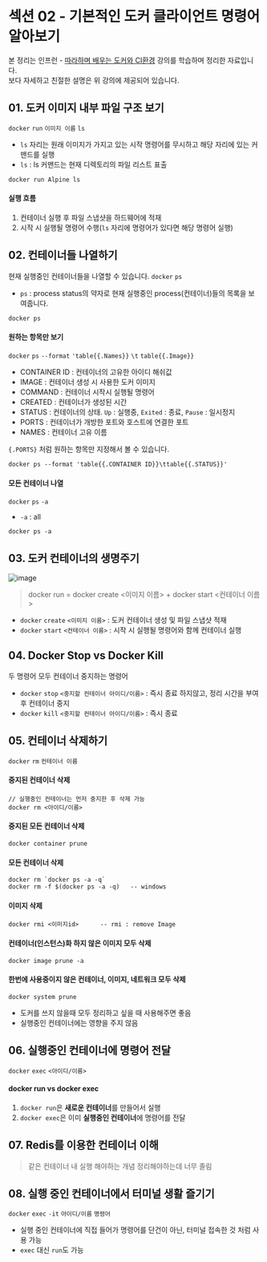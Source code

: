 # 섹션 02 - 기본적인 도커 클라이언트 명령어 알아보기
본 정리는 인프런 - [따라하며 배우는 도커와 CI환경](https://www.inflearn.com/course/%EB%94%B0%EB%9D%BC%ED%95%98%EB%A9%B0-%EB%B0%B0%EC%9A%B0%EB%8A%94-%EB%8F%84%EC%BB%A4-ci/dashboard) 강의를 학습하며 정리한 자료입니다.  
보다 자세하고 친절한 설명은 위 강의에 제공되어 있습니다.

## 01. 도커 이미지 내부 파일 구조 보기
`docker` `run` `이미지 이름` `ls`
- `ls` 자리는 원래 이미지가 가지고 있는 시작 명령어를 무시하고 해당 자리에 있는 커맨드를 실행
- `ls` : ls 커맨드는 현재 디렉토리의 파일 리스트 표출
```
docker run Alpine ls
```
#### 실행 흐름
1. 컨테이너 실행 후 파일 스냅샷을 하드웨어에 적재
2. 시작 시 실행될 명령어 수행(`ls` 자리에 명령어가 있다면 해당 명령어 실행)

## 02. 컨테이너들 나열하기
현재 실행중인 컨테이너들을 나열할 수 있습니다.
`docker` `ps`
- `ps` : process status의 약자로 현재 실행중인 process(컨테이너)들의 목록을 보여줍니다.
```
docker ps
```

#### 원하는 항목만 보기
`docker` `ps` `--format` `'table{{.Names}}` `\t` `table{{.Image}}`  
- CONTAINER ID  : 컨테이너의 고유한 아이디 해쉬값
- IMAGE : 컨테이너 생성 시 사용한 도커 이미지
- COMMAND : 컨테이너 시작시 실행될 명령어
- CREATED : 컨테이너가 생성된 시간
- STATUS : 컨테이너의 상태. `Up` : 실행중, `Exited` : 종료, `Pause` : 일시정지
- PORTS : 컨테이너가 개방한 포트와 호스트에 연결한 포트
- NAMES : 컨테이너 고유 이름

`{.PORTS}` 처럼 원하는 항목만 지정해서 볼 수 있습니다.
```
docker ps --format 'table{{.CONTAINER ID}}\ttable{{.STATUS}}'
```

#### 모든 컨테이너 나열
`docker` `ps` `-a`
- `-a` : all
```
docker ps -a
```

## 03. 도커 컨테이너의 생명주기
![image](https://user-images.githubusercontent.com/57741093/123641636-6bf97200-d85d-11eb-9825-05776bb5d37f.png)

> docker run = docker create <이미지 이름> + docker start <컨테이너 이름>
- `docker` `create` `<이미지 이름>` : 도커 컨테이너 생성 및 파일 스냅샷 적재
- `docker` `start` `<컨테이너 이름>` : 시작 시 실행될 명령어와 함께 컨테이너 실행

## 04. Docker Stop vs Docker Kill
두 명령어 모두 컨테이너 중지하는 명령어

- `docker` `stop` `<중지할 컨테이너 아이디/이름>` : 즉시 종료 하지않고, 정리 시간을 부여 후 컨테이너 중지
- `docker` `kill` `<중지할 컨테이너 아이디/이름>` : 즉시 종료

## 05. 컨테이너 삭제하기
`docker` `rm` `컨테이너 이름`

#### 중지된 컨테이너 삭제
```
// 실행중인 컨테이너는 먼저 중지한 후 삭제 가능
docker rm <아이디/이름>
```

#### 중지된 모든 컨테이너 삭제

```
docker container prune
```

#### 모든 컨테이너 삭제
```
docker rm `docker ps -a -q`
docker rm -f $(docker ps -a -q)   -- windows
```

#### 이미지 삭제
```
docker rmi <이미지id>      -- rmi : remove Image
```

#### 컨테이너(인스턴스)화 하지 않은 이미지 모두 삭제
```
docker image prune -a
```

#### 한번에 사용중이지 않은 컨테이너, 이미지, 네트워크 모두 삭제
```
docker system prune
```
- 도커를 쓰지 않을때 모두 정리하고 싶을 때 사용해주면 좋음
- 실행중인 컨테이너에는 영향을 주지 않음

## 06. 실행중인 컨테이너에 명령어 전달
`docker` `exec` `<아이디/이름>`

#### docker run vs docker exec
1. `docker run`은 **새로운 컨테이너**를 만들어서 실행
2. `docker exec`은 이미 **실행중인 컨테이너**에 명령어를 전달

## 07. Redis를 이용한 컨테이너 이해
> 같은 컨테이너 내 실행 해야하는 개념 정리해야하는데 너무 졸림

## 08. 실행 중인 컨테이너에서 터미널 생활 즐기기
`docker` `exec` `-it` `아이디/이름` `명령어`  

- 실행 중인 컨테이너에 직접 들어가 명령어를 단건이 아닌, 터미널 접속한 것 처럼 사용 가능
- `exec` 대신 `run`도 가능

